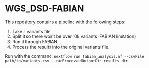 # WGS_DSD-FABIAN

This repository contains a pipeline with the following steps:

1. Take a variants file
2. Split it so there won't be over 10k variants (FABIAN limitation)
3. Run it through FABIAN
4. Process the results into the original variants file.

Run with the command:
`nextflow run fabian_analysis.nf --csvFile path/to/variants.csv --curProcessedOutputDir results_dir`
